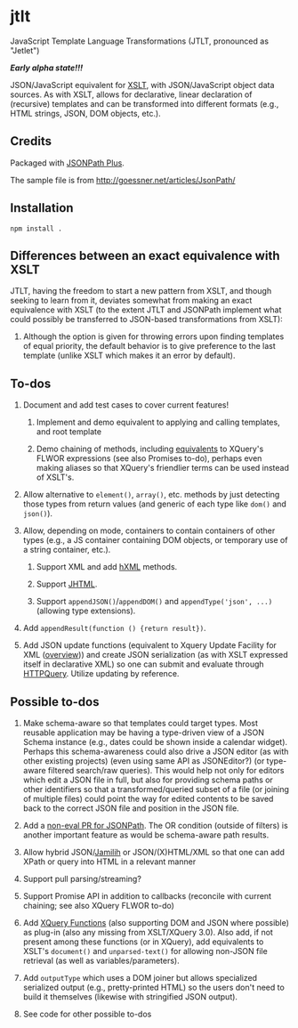 # jtlt

JavaScript Template Language Transformations (JTLT, pronounced as "Jetlet")

***Early alpha state!!!***

JSON/JavaScript equivalent for [XSLT](http://www.w3.org/Style/XSL/),
with JSON/JavaScript object data sources. As with XSLT, allows
for declarative, linear declaration of (recursive) templates and can be
transformed into different formats (e.g., HTML strings,
JSON, DOM objects, etc.).

## Credits

Packaged with [JSONPath Plus](https://github.com/s3u/JSONPath).

The sample file is from <http://goessner.net/articles/JsonPath/>

## Installation

```shell
npm install .
```

## Differences between an exact equivalence with XSLT

JTLT, having the freedom to start a new pattern from XSLT, and though
seeking to learn from it, deviates somewhat from making an exact
equivalence with XSLT (to the extent JTLT and JSONPath implement
what could possibly be transferred to JSON-based transformations
from XSLT):

1.  Although the option is given for throwing errors upon finding
    templates of equal priority, the default behavior is to give
    preference to the last template (unlike XSLT which makes it an
    error by default).

## To-dos

1.  Document and add test cases to cover current features!

    1.  Implement and demo equivalent to applying and calling templates, and
        root template

    2.  Demo chaining of methods, including [equivalents](http://www.saxonica.com/papers/XTech2005/mhkpaper.html#S4.)
        to XQuery's FLWOR expressions (see also Promises to-do), perhaps
        even making aliases so that XQuery's friendlier terms can be used
        instead of XSLT's.

2.  Allow alternative to `element()`, `array()`, etc. methods by just
    detecting those types from return values (and generic of each
    type like `dom()` and `json()`).

3.  Allow, depending on mode, containers to contain containers of other
    types (e.g., a JS container containing DOM objects, or temporary use
    of a string container, etc.).

    1.  Support XML and add [hXML](https://github.com/brettz9/hxml) methods.

    2.  Support [JHTML](https://github.com/brettz9/jhtml).

    3.  Support `appendJSON()`/`appendDOM()` and
        `appendType('json', ...)` (allowing type extensions).

4.  Add `appendResult(function () {return result})`.

5.  Add JSON update functions (equivalent to Xquery Update Facility for
    XML ([overview](http://www.xmlplease.com/xquery-update))) and create
    JSON serialization (as with XSLT expressed itself in declarative XML)
    so one can submit and evaluate
    through [HTTPQuery](https://github.com/brettz9/httpquery). Utilize
    updating by reference.

## Possible to-dos

1.  Make schema-aware so that templates could target types. Most reusable
    application may be having a type-driven view of a JSON Schema instance
    (e.g., dates could be shown inside a calendar widget). Perhaps this
    schema-awareness could also drive a JSON editor (as with other existing
    projects) (even using same API as JSONEditor?) (or type-aware filtered
    search/raw queries). This would help not only for editors which edit a
    JSON file in full, but also for providing schema paths or other identifiers
    so that a transformed/queried subset of a file (or joining of multiple
    files) could point the way for edited contents to be saved back to the
    correct JSON file and position in the JSON file.

2.  Add a [non-eval PR for JSONPath](https://github.com/s3u/JSONPath/pull/4).
    The OR condition (outside of filters) is another important feature as
    would be schema-aware path results.

3.  Allow hybrid JSON/[Jamilih](https://github.com/brettz9/jamilih) or
    JSON/(X)HTML/XML so that one can add
    XPath or query into HTML in a relevant manner

4.  Support pull parsing/streaming?

5.  Support Promise API in addition to callbacks (reconcile with
    current chaining; see also XQuery FLWOR to-do)

6.  Add [XQuery Functions](https://code.google.com/p/jsxqueryparser/source/browse/trunk/jsxqueryparser/XQueryParser.js#1768)
    (also supporting DOM and JSON where possible) as plug-in (also any
    missing from XSLT/XQuery 3.0). Also add, if not present among these
    functions (or in XQuery), add equivalents to XSLT's
    `document()` and `unparsed-text()` for allowing non-JSON file
    retrieval (as well as variables/parameters).

7.  Add `outputType` which uses a DOM joiner but allows specialized
    serialized output (e.g., pretty-printed HTML) so the users
    don't need to build it themselves (likewise with stringified
    JSON output).

8.  See code for other possible to-dos
